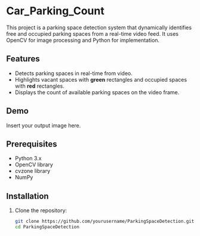 # Car_Parking_Count 

This project is a parking space detection system that dynamically identifies free and occupied parking spaces from a real-time video feed. It uses OpenCV for image processing and Python for implementation.

## Features
- Detects parking spaces in real-time from video.
- Highlights vacant spaces with **green** rectangles and occupied spaces with **red** rectangles.
- Displays the count of available parking spaces on the video frame.

## Demo
Insert your output image here.

## Prerequisites
- Python 3.x
- OpenCV library
- cvzone library
- NumPy

## Installation
1. Clone the repository:
   ```bash
   git clone https://github.com/yourusername/ParkingSpaceDetection.git
   cd ParkingSpaceDetection
